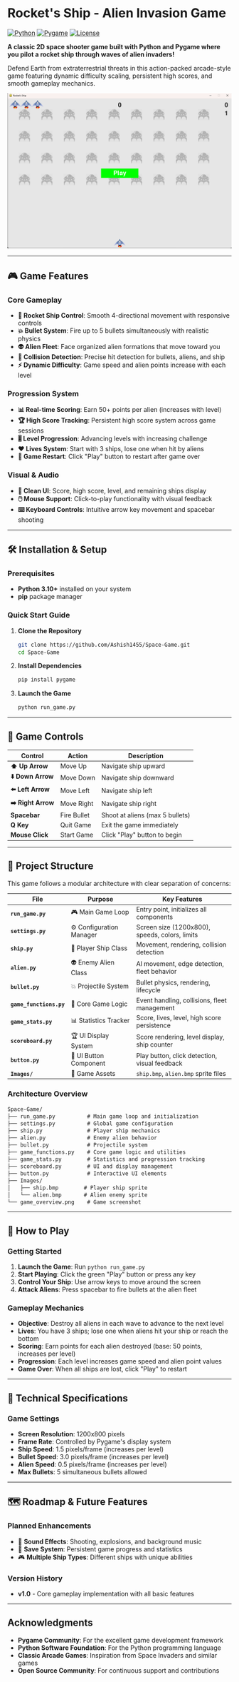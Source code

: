 #  Rocket's Ship - Alien Invasion Game

[![Python](https://img.shields.io/badge/Python-3.10%2B-blue.svg)](https://www.python.org/downloads/)
[![Pygame](https://img.shields.io/badge/Pygame-2.0%2B-green.svg)](https://www.pygame.org/)
[![License](https://img.shields.io/badge/License-MIT-brightgreen.svg)](#license)

**A classic 2D space shooter game built with Python and Pygame where you pilot a rocket ship through waves of alien invaders!** 

Defend Earth from extraterrestrial threats in this action-packed arcade-style game featuring dynamic difficulty scaling, persistent high scores, and smooth gameplay mechanics.

![Game Screenshot](https://github.com/Ashish1455/Space-Game/blob/main/game_overview.png?raw=true)

---

## 🎮 Game Features

### Core Gameplay
- **🚀 Rocket Ship Control**: Smooth 4-directional movement with responsive controls
- **💥 Bullet System**: Fire up to 5 bullets simultaneously with realistic physics
- **👽 Alien Fleet**: Face organized alien formations that move toward you
- **🎯 Collision Detection**: Precise hit detection for bullets, aliens, and ship
- **⚡ Dynamic Difficulty**: Game speed and alien points increase with each level

### Progression System
- **📊 Real-time Scoring**: Earn 50+ points per alien (increases with level)
- **🏆 High Score Tracking**: Persistent high score system across game sessions
- **🎚️ Level Progression**: Advancing levels with increasing challenge
- **❤️ Lives System**: Start with 3 ships, lose one when hit by aliens
- **🔄 Game Restart**: Click "Play" button to restart after game over

### Visual & Audio
- **📱 Clean UI**: Score, high score, level, and remaining ships display
- **🖱️ Mouse Support**: Click-to-play functionality with visual feedback
- **⌨️ Keyboard Controls**: Intuitive arrow key movement and spacebar shooting

---

## 🛠️ Installation & Setup

### Prerequisites
- **Python 3.10+** installed on your system
- **pip** package manager

### Quick Start Guide

1. **Clone the Repository**
   ```bash
   git clone https://github.com/Ashish1455/Space-Game.git
   cd Space-Game
   ```

2. **Install Dependencies**
   ```bash
   pip install pygame
   ```

3. **Launch the Game**
   ```bash
   python run_game.py
   ```
---

## 🎯 Game Controls

| Control | Action | Description |
|---------|--------|-------------|
| **⬆️ Up Arrow** | Move Up | Navigate ship upward |
| **⬇️ Down Arrow** | Move Down | Navigate ship downward |
| **⬅️ Left Arrow** | Move Left | Navigate ship left |
| **➡️ Right Arrow** | Move Right | Navigate ship right |
| **Spacebar** | Fire Bullet | Shoot at aliens (max 5 bullets) |
| **Q Key** | Quit Game | Exit the game immediately |
| **Mouse Click** | Start Game | Click "Play" button to begin |

---

## 📁 Project Structure

This game follows a modular architecture with clear separation of concerns:

| File | Purpose | Key Features |
|------|---------|--------------|
| **`run_game.py`** | 🎮 Main Game Loop | Entry point, initializes all components |
| **`settings.py`** | ⚙️ Configuration Manager | Screen size (1200x800), speeds, colors, limits |
| **`ship.py`** | 🚀 Player Ship Class | Movement, rendering, collision detection |
| **`alien.py`** | 👽 Enemy Alien Class | AI movement, edge detection, fleet behavior |
| **`bullet.py`** | 💥 Projectile System | Bullet physics, rendering, lifecycle |
| **`game_functions.py`** | 🧠 Core Game Logic | Event handling, collisions, fleet management |
| **`game_stats.py`** | 📊 Statistics Tracker | Score, lives, level, high score persistence |
| **`scoreboard.py`** | 🏆 UI Display System | Score rendering, level display, ship counter |
| **`button.py`** | 🔘 UI Button Component | Play button, click detection, visual feedback |
| **`Images/`** | 🎨 Game Assets | `ship.bmp`, `alien.bmp` sprite files |

### Architecture Overview
```
Space-Game/
├── run_game.py          # Main game loop and initialization
├── settings.py          # Global game configuration
├── ship.py              # Player ship mechanics
├── alien.py             # Enemy alien behavior
├── bullet.py            # Projectile system
├── game_functions.py    # Core game logic and utilities
├── game_stats.py        # Statistics and progression tracking
├── scoreboard.py        # UI and display management
├── button.py            # Interactive UI elements
├── Images/
│   ├── ship.bmp        # Player ship sprite
│   └── alien.bmp       # Alien enemy sprite
└── game_overview.png    # Game screenshot
```

---

## 🎲 How to Play

### Getting Started
1. **Launch the Game**: Run `python run_game.py`
2. **Start Playing**: Click the green "Play" button or press any key
3. **Control Your Ship**: Use arrow keys to move around the screen
4. **Attack Aliens**: Press spacebar to fire bullets at the alien fleet

### Gameplay Mechanics
- **Objective**: Destroy all aliens in each wave to advance to the next level
- **Lives**: You have 3 ships; lose one when aliens hit your ship or reach the bottom
- **Scoring**: Earn points for each alien destroyed (base: 50 points, increases per level)
- **Progression**: Each level increases game speed and alien point values
- **Game Over**: When all ships are lost, click "Play" to restart

---

## 🔧 Technical Specifications

### Game Settings
- **Screen Resolution**: 1200x800 pixels
- **Frame Rate**: Controlled by Pygame's display system
- **Ship Speed**: 1.5 pixels/frame (increases per level)
- **Bullet Speed**: 3.0 pixels/frame (increases per level)
- **Alien Speed**: 0.5 pixels/frame (increases per level)
- **Max Bullets**: 5 simultaneous bullets allowed

---
## 🗺️ Roadmap & Future Features

### Planned Enhancements
- 🎵 **Sound Effects**: Shooting, explosions, and background music
- 💾 **Save System**: Persistent game progress and statistics
- 🎮 **Multiple Ship Types**: Different ships with unique abilities

### Version History
- **v1.0** - Core gameplay implementation with all basic features

---

##  Acknowledgments

- **Pygame Community**: For the excellent game development framework
- **Python Software Foundation**: For the Python programming language
- **Classic Arcade Games**: Inspiration from Space Invaders and similar games
- **Open Source Community**: For continuous support and contributions
